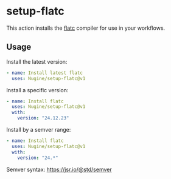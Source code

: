 # setup-flatc

This action installs the [flatc](https://github.com/google/flatbuffers) compiler
for use in your workflows.

## Usage

Install the latest version:

```yaml
- name: Install latest flatc
  uses: Nugine/setup-flatc@v1
```

Install a specific version:

```yaml
- name: Install flatc
  uses: Nugine/setup-flatc@v1
  with:
    version: "24.12.23"
```

Install by a semver range:

```yaml
- name: Install flatc
  uses: Nugine/setup-flatc@v1
  with:
    version: "24.*"
```

Semver syntax: <https://jsr.io/@std/semver>
